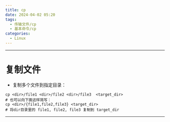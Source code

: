 ```yaml
---
title: cp
date: 2024-04-02 05:20
tags:
  - 传输文件/cp
  - 基本命令/cp
categories:
  - Linux
---
```


---
# 复制文件

- 复制多个文件到指定目录：

```shell
cp <dir>/file1 <dir>/file2 <dir>/file3  <target_dir>
# 也可以向下面这样简写：
cp <dir>/{file1,file2,file3} <target_dir>
# 将dir目录里的 file1, file2, file3 复制到 target_dir
```




---
